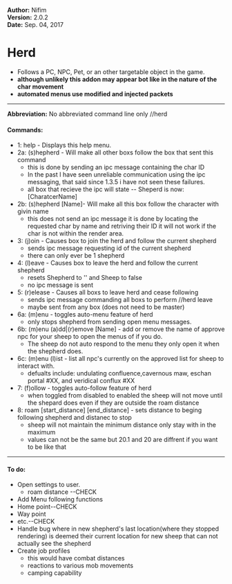 **Author:**  Nifim<br>
**Version:**  2.0.2<br>
**Date:** Sep. 04, 2017<br>

# Herd #

* Follows a PC, NPC, Pet, or an other targetable object in the game.
* **although unlikely this addon may appear bot like in the nature of the char movement**
* **automated menus use modified and injected packets**

----

**Abbreviation:** No abbreviated command line only //herd

#### Commands: ####
* 1: help - Displays this help menu.
* 2a: (s)hepherd - Will make all other boxs follow the box that sent this command
  - this is done by sending an ipc message containing the char ID
  - In the past I have seen unreliable communication using the ipc messaging, that said since 1.3.5 i have not seen these failures.
  - all box that recieve the ipc will state -- Sheperd is now: [CharatcerName]
* 2b: (s)hepherd [Name]- Will make all this box follow the character with givin name
  - this does not send an ipc message it is done by locating the requested char by name and retriving their ID it will not work if the char is not within the render area. 
* 3: (j)oin - Causes box to join the herd and follow the current shepherd
  - sends ipc message requesting id of the current shepherd
  - there can only ever be 1 shepherd
* 4: (l)eave - Causes box to leave the herd and follow the current shepherd
  - resets Shepherd to '' and Sheep to false
  - no ipc message is sent 
* 5: (r)elease - Causes all boxs to leave herd and cease following
  - sends ipc message commanding all boxs to perform //herd leave
  - maybe sent from any box (does not need to be master)
* 6a: (m)enu - toggles auto-menu feature of herd
  - only stops shepherd from sending open menu messages.
* 6b: (m)enu (a)dd|(r)emove [Name] - add or remove the name of approve npc for your sheep to open the menus of if you do.
  - The sheep do not auto respond to the menu they only open it when the shepherd does.
* 6c: (m)enu (l)ist - list all npc's currently on the approved list for sheep to interact with.
  - defualts include: undulating confluence,cavernous maw, eschan portal #XX, and veridical conflux #XX
* 7:  (f)ollow - toggles auto-follow feature of herd
  - when toggled from disabled to enabled the sheep will not move until the shepard does even if they are outside the roam distance
* 8:  roam [start_distance] [end_distance] - sets distance to beging following shepherd and distanec to stop
  - sheep will not maintain the minimum distance only stay with in the maximum
  - values can not be the same but 20.1 and 20 are diffrent if you want to be like that
----

#### To do: ####
* Open settings to user.
  * roam distance --CHECK
* Add Menu following functions
 * Home point--CHECK
 * Way point
 * etc.--CHECK
* Handle bug where in new shepherd's last location(where they stopped rendering) is deemed their current location for new sheep that can not actually see the shepherd
* Create job profiles 
  * this would have combat distances
  * reactions to various mob movements
  * camping capability
